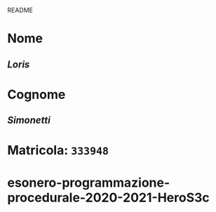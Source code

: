 README

# Nome
## *Loris*
# Cognome
## *Simonetti*
# Matricola: `333948`
# esonero-programmazione-procedurale-2020-2021-HeroS3c
